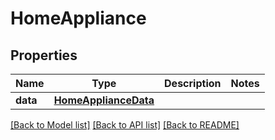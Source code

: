 # HomeAppliance

## Properties
Name | Type | Description | Notes
------------ | ------------- | ------------- | -------------
**data** | [**HomeApplianceData**](HomeApplianceData.md) |  | 

[[Back to Model list]](../README.md#documentation-for-models) [[Back to API list]](../README.md#documentation-for-api-endpoints) [[Back to README]](../README.md)


